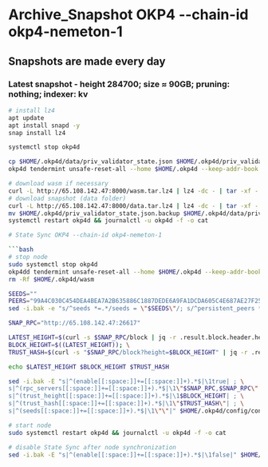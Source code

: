 # Archive_Snapshot OKP4 --chain-id okp4-nemeton-1
## Snapshots are made every day
### Latest snapshot - height 284700; size ≈ 90GB; pruning: nothing; indexer: kv

```bash
# install lz4
apt update
apt install snapd -y
snap install lz4

systemctl stop okp4d

cp $HOME/.okp4d/data/priv_validator_state.json $HOME/.okp4d/priv_validator_state.json.backup
okp4d tendermint unsafe-reset-all --home $HOME/.okp4d --keep-addr-book

# download wasm if necessary
curl -L http://65.108.142.47:8000/wasm.tar.lz4 | lz4 -dc - | tar -xf - -C $HOME/upload --strip-components 2
# download snapshot (data folder)
curl -L http://65.108.142.47:8000/data.tar.lz4 | lz4 -dc - | tar -xf - -C $HOME/upload --strip-components 2
mv $HOME/.okp4d/priv_validator_state.json.backup $HOME/.okp4d/data/priv_validator_state.json
systemctl restart okp4d && journalctl -u okp4d -f -o cat

# State Sync OKP4 --chain-id okp4-nemeton-1

```bash
# stop node
sudo systemctl stop okp4d
okp4dd tendermint unsafe-reset-all --home $HOME/.okp4d --keep-addr-book
rm -Rf $HOME/.okp4d/wasm

SEEDS=""
PEERS="99A4C030C454DEA4BEA7A2B635886C1887DEDE6A9FA1DCDA605C4E687AE27F25@65.108.142.47:26616"
sed -i.bak -e "s/^seeds *=.*/seeds = \"$SEEDS\"/; s/^persistent_peers *=.*/persistent_peers = \"$PEERS\"/" $HOME/.okp4d/config/config.toml

SNAP_RPC="http://65.108.142.47:26617"

LATEST_HEIGHT=$(curl -s $SNAP_RPC/block | jq -r .result.block.header.height); \
BLOCK_HEIGHT=$((LATEST_HEIGHT)); \
TRUST_HASH=$(curl -s "$SNAP_RPC/block?height=$BLOCK_HEIGHT" | jq -r .result.block_id.hash)

echo $LATEST_HEIGHT $BLOCK_HEIGHT $TRUST_HASH

sed -i.bak -E "s|^(enable[[:space:]]+=[[:space:]]+).*$|\1true| ; \
s|^(rpc_servers[[:space:]]+=[[:space:]]+).*$|\1\"$SNAP_RPC,$SNAP_RPC\"| ; \
s|^(trust_height[[:space:]]+=[[:space:]]+).*$|\1$BLOCK_HEIGHT| ; \
s|^(trust_hash[[:space:]]+=[[:space:]]+).*$|\1\"$TRUST_HASH\"| ; \
s|^(seeds[[:space:]]+=[[:space:]]+).*$|\1\"\"|" $HOME/.okp4d/config/config.toml

# start node
sudo systemctl restart okp4d && journalctl -u okp4d -f -o cat

# disable State Sync after node synchronization
sed -i.bak -E "s|^(enable[[:space:]]+=[[:space:]]+).*$|\1false|" $HOME/.okp4d/config/config.toml
```
